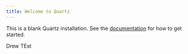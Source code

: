 ```yaml
---
title: Welcome to Quartz
---
```


This is a blank Quartz installation.
See the [documentation](https://quartz.jzhao.xyz) for how to get started.

Drew TEst
